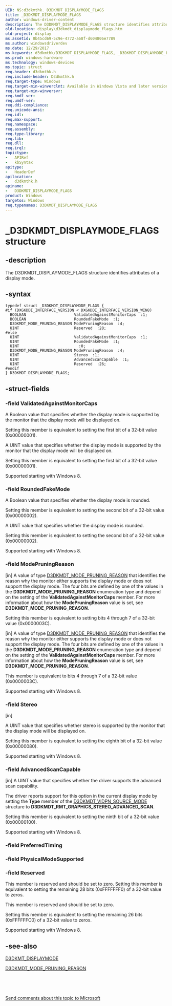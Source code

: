 ```yaml
---
UID: NS:d3dkmthk._D3DKMDT_DISPLAYMODE_FLAGS
title: _D3DKMDT_DISPLAYMODE_FLAGS
author: windows-driver-content
description: The D3DKMDT_DISPLAYMODE_FLAGS structure identifies attributes of a display mode.
old-location: display\d3dkmdt_displaymode_flags.htm
old-project: display
ms.assetid: 0b45cd69-5c9e-4772-a68f-d604806e7789
ms.author: windowsdriverdev
ms.date: 12/29/2017
ms.keywords: d3dkmthk/D3DKMDT_DISPLAYMODE_FLAGS, _D3DKMDT_DISPLAYMODE_FLAGS, OpenGL_Structs_64aa66c8-8323-4cee-b437-16b8f3c361c8.xml, display.d3dkmdt_displaymode_flags, D3DKMDT_DISPLAYMODE_FLAGS, D3DKMDT_DISPLAYMODE_FLAGS structure [Display Devices]
ms.prod: windows-hardware
ms.technology: windows-devices
ms.topic: struct
req.header: d3dkmthk.h
req.include-header: D3dkmthk.h
req.target-type: Windows
req.target-min-winverclnt: Available in Windows Vista and later versions of the Windows operating systems.
req.target-min-winversvr: 
req.kmdf-ver: 
req.umdf-ver: 
req.ddi-compliance: 
req.unicode-ansi: 
req.idl: 
req.max-support: 
req.namespace: 
req.assembly: 
req.type-library: 
req.lib: 
req.dll: 
req.irql: 
topictype: 
-	APIRef
-	kbSyntax
apitype: 
-	HeaderDef
apilocation: 
-	d3dkmthk.h
apiname: 
-	D3DKMDT_DISPLAYMODE_FLAGS
product: Windows
targetos: Windows
req.typenames: D3DKMDT_DISPLAYMODE_FLAGS
---
```


# _D3DKMDT_DISPLAYMODE_FLAGS structure


## -description


The D3DKMDT_DISPLAYMODE_FLAGS structure identifies attributes of a display mode.


## -syntax


````
typedef struct _D3DKMDT_DISPLAYMODE_FLAGS {
#if (DXGKDDI_INTERFACE_VERSION < DXGKDDI_INTERFACE_VERSION_WIN8)
  BOOLEAN                     ValidatedAgainstMonitorCaps  :1;
  BOOLEAN                     RoundedFakeMode  :1;
  D3DKMDT_MODE_PRUNING_REASON ModePruningReason  :4;
  UINT                        Reserved  :28;
#else 
  UINT                        ValidatedAgainstMonitorCaps  :1;
  UINT                        RoundedFakeMode  :1;
  UINT                          :0;
  D3DKMDT_MODE_PRUNING_REASON ModePruningReason  :4;
  UINT                        Stereo  :1;
  UINT                        AdvancedScanCapable  :1;
  UINT                        Reserved  :26;
#endif 
} D3DKMDT_DISPLAYMODE_FLAGS;
````


## -struct-fields




### -field ValidatedAgainstMonitorCaps

A Boolean value that specifies whether the display mode is supported by the monitor that the display mode will be displayed on.

Setting this member is equivalent to setting the first bit of a 32-bit value (0x00000001).

A UINT value that specifies whether the display mode is supported by the monitor that the display mode will be displayed on.

Setting this member is equivalent to setting the first bit of a 32-bit value (0x00000001).

Supported starting with Windows 8.


### -field RoundedFakeMode

A Boolean value that specifies whether the display mode is rounded.

Setting this member is equivalent to setting the second bit of a 32-bit value (0x00000002).

A UINT value that specifies whether the display mode is rounded.

Setting this member is equivalent to setting the second bit of a 32-bit value (0x00000002).

Supported starting with Windows 8.


### -field ModePruningReason

[in] A value of type <a href="..\d3dkmthk\ne-d3dkmthk-_d3dkmdt_mode_pruning_reason.md">D3DKMDT_MODE_PRUNING_REASON</a> that identifies the reason why the monitor either supports the display mode or does not support the display mode. The four bits are defined by one of the values in the <b>D3DKMDT_MODE_PRUNING_REASON</b> enumeration type and depend on the setting of the <b>ValidatedAgainstMonitorCaps</b> member. For more information about how the <b>ModePruningReason</b> value is set, see <b>D3DKMDT_MODE_PRUNING_REASON</b>.

Setting this member is equivalent to setting bits 4 through 7 of a 32-bit value (0x0000003C).

[in] A value of type <a href="..\d3dkmthk\ne-d3dkmthk-_d3dkmdt_mode_pruning_reason.md">D3DKMDT_MODE_PRUNING_REASON</a> that identifies the reason why the monitor either supports the display mode or does not support the display mode. The four bits are defined by one of the values in the <b>D3DKMDT_MODE_PRUNING_REASON</b> enumeration type and depend on the setting of the <b>ValidatedAgainstMonitorCaps</b> member. For more information about how the <b>ModePruningReason</b> value is set, see <b>D3DKMDT_MODE_PRUNING_REASON</b>.

This member is equivalent to bits 4 through 7 of a 32-bit value (0x0000003C). 

Supported starting with Windows 8.


### -field Stereo

[in] 

A UINT value that specifies whether stereo is supported by the monitor that the display mode will be displayed on.

Setting this member is equivalent to setting the eighth bit of a 32-bit value (0x00000080).

Supported starting with Windows 8.


### -field AdvancedScanCapable

[in] A UINT value that specifies whether the driver supports the advanced scan capability.

The driver reports support for this option in the current display mode by setting the <b>Type</b> member of the <a href="..\d3dkmdt\ns-d3dkmdt-_d3dkmdt_vidpn_source_mode.md">D3DKMDT_VIDPN_SOURCE_MODE</a> structure to <b>D3DKMDT_RMT_GRAPHICS_STEREO_ADVANCED_SCAN</b>.

Setting this member is equivalent to setting the ninth bit of a 32-bit value (0x00000100).

Supported starting with Windows 8.


### -field PreferredTiming

 


### -field PhysicalModeSupported

 


### -field Reserved

This member is reserved and should be set to zero. Setting this member is equivalent to setting the remaining 28 bits (0xFFFFFFF0) of a 32-bit value to zeros.

This member is reserved and should be set to zero.

Setting this member is equivalent to setting the remaining 26 bits (0xFFFFFFC0) of a 32-bit value to zeros.

Supported starting with Windows 8.


## -see-also

<a href="..\d3dkmthk\ns-d3dkmthk-_d3dkmt_displaymode.md">D3DKMT_DISPLAYMODE</a>

<a href="..\d3dkmthk\ne-d3dkmthk-_d3dkmdt_mode_pruning_reason.md">D3DKMDT_MODE_PRUNING_REASON</a>

 

 

<a href="mailto:wsddocfb@microsoft.com?subject=Documentation%20feedback [display\display]:%20D3DKMDT_DISPLAYMODE_FLAGS structure%20 RELEASE:%20(12/29/2017)&amp;body=%0A%0APRIVACY STATEMENT%0A%0AWe use your feedback to improve the documentation. We don't use your email address for any other purpose, and we'll remove your email address from our system after the issue that you're reporting is fixed. While we're working to fix this issue, we might send you an email message to ask for more info. Later, we might also send you an email message to let you know that we've addressed your feedback.%0A%0AFor more info about Microsoft's privacy policy, see http://privacy.microsoft.com/en-us/default.aspx." title="Send comments about this topic to Microsoft">Send comments about this topic to Microsoft</a>

